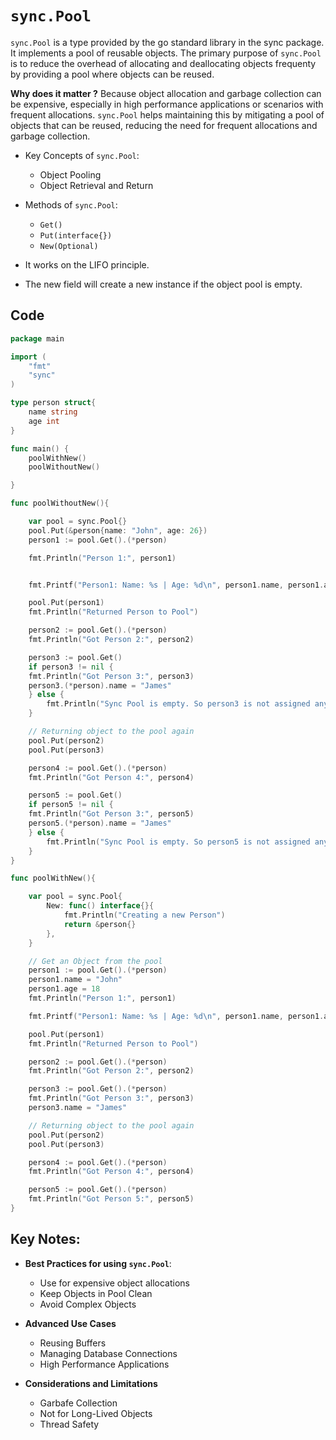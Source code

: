 # `sync.Pool`

`sync.Pool` is a type provided by the go standard library in the sync package. It implements a pool of reusable objects. The primary purpose of `sync.Pool` is to reduce the overhead of allocating and deallocating objects frequenty by providing a pool where objects can be reused.

**Why does it matter ?**
Because object allocation and garbage collection can be expensive, especially in high performance applications or scenarios with frequent allocations. `sync.Pool` helps maintaining this by mitigating a pool of objects that can be reused, reducing the need for frequent allocations and garbage collection.

- Key Concepts of `sync.Pool`:
    - Object Pooling
    - Object Retrieval and Return

- Methods of `sync.Pool`:
    - `Get()`
    - `Put(interface{})`
    - `New(Optional)`

- It works on the LIFO principle.
- The new field will create a new instance if the object pool is empty.

## Code

```go
package main

import (
	"fmt"
	"sync"
)

type person struct{
	name string
	age int
}

func main() {
	poolWithNew()
	poolWithoutNew()

}

func poolWithoutNew(){

	var pool = sync.Pool{}
	pool.Put(&person{name: "John", age: 26})
	person1 := pool.Get().(*person)

	fmt.Println("Person 1:", person1)


	fmt.Printf("Person1: Name: %s | Age: %d\n", person1.name, person1.age)

	pool.Put(person1)
	fmt.Println("Returned Person to Pool")

	person2 := pool.Get().(*person)
	fmt.Println("Got Person 2:", person2)

	person3 := pool.Get()
	if person3 != nil {
	fmt.Println("Got Person 3:", person3)
	person3.(*person).name = "James"
	} else {
		fmt.Println("Sync Pool is empty. So person3 is not assigned anything")
	}

	// Returning object to the pool again
	pool.Put(person2)
	pool.Put(person3)

	person4 := pool.Get().(*person)
	fmt.Println("Got Person 4:", person4)

	person5 := pool.Get()
	if person5 != nil {
	fmt.Println("Got Person 3:", person5)
	person5.(*person).name = "James"
	} else {
		fmt.Println("Sync Pool is empty. So person5 is not assigned anything")
	}
}

func poolWithNew(){

	var pool = sync.Pool{
		New: func() interface{}{
			fmt.Println("Creating a new Person")
			return &person{}
		},
	}

	// Get an Object from the pool
	person1 := pool.Get().(*person)
	person1.name = "John"
	person1.age = 18
	fmt.Println("Person 1:", person1)

	fmt.Printf("Person1: Name: %s | Age: %d\n", person1.name, person1.age)

	pool.Put(person1)
	fmt.Println("Returned Person to Pool")

	person2 := pool.Get().(*person)
	fmt.Println("Got Person 2:", person2)

	person3 := pool.Get().(*person)
	fmt.Println("Got Person 3:", person3)
	person3.name = "James"

	// Returning object to the pool again
	pool.Put(person2)
	pool.Put(person3)

	person4 := pool.Get().(*person)
	fmt.Println("Got Person 4:", person4)

	person5 := pool.Get().(*person)
	fmt.Println("Got Person 5:", person5)
}

```

## Key Notes:

- **Best Practices for using `sync.Pool`**:
    - Use for expensive object allocations
    - Keep Objects in Pool Clean
    - Avoid Complex Objects

- **Advanced Use Cases**
    - Reusing Buffers
    - Managing Database Connections
    - High Performance Applications

- **Considerations and Limitations**
    - Garbafe Collection
    - Not for Long-Lived Objects
    - Thread Safety